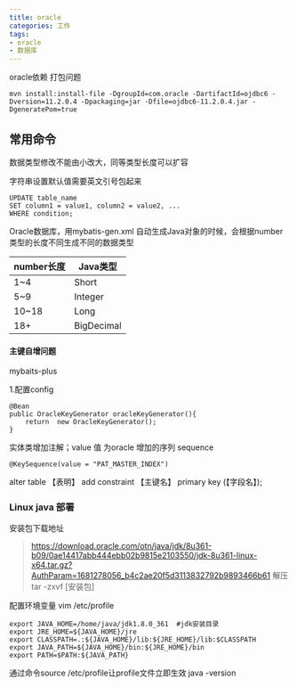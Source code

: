 ```yaml
---
title: oracle
categories: 工作
tags: 
- oracle
- 数据库
---
```



 oracle依赖 打包问题

```
mvn install:install-file -DgroupId=com.oracle -DartifactId=ojdbc6 -Dversion=11.2.0.4 -Dpackaging=jar -Dfile=ojdbc6-11.2.0.4.jar -DgeneratePom=true
```



## 常用命令





数据类型修改不能由小改大，同等类型长度可以扩容

字符串设置默认值需要英文引号包起来

```
UPDATE table_name
SET column1 = value1, column2 = value2, ...
WHERE condition;
```

Oracle数据库，用mybatis-gen.xml 自动生成Java对象的时候，会根据number类型的长度不同生成不同的数据类型

| number长度 | Java类型   |
| ---------- | ---------- |
| 1~4        | Short      |
| 5~9        | Integer    |
| 10~18      | Long       |
| 18+        | BigDecimal |



#### 主键自增问题

mybaits-plus  

1.配置config 

```
@Bean
public OracleKeyGenerator oracleKeyGenerator(){
    return  new OracleKeyGenerator();
}
```

实体类增加注解；value 值 为oracle 增加的序列  sequence

``` 
@KeySequence(value = "PAT_MASTER_INDEX")
```

alter table  【表明】 add constraint 【主键名】 primary key (【字段名】);


### Linux java 部署
安装包下载地址
>https://download.oracle.com/otn/java/jdk/8u361-b09/0ae14417abb444ebb02b9815e2103550/jdk-8u361-linux-x64.tar.gz?AuthParam=1681278056_b4c2ae20f5d3113832792b9893466b61
解压
tar -zxvf [安装包]

配置环境变量
vim /etc/profile

```
export JAVA_HOME=/home/java/jdk1.8.0_361  #jdk安装目录
export JRE_HOME=${JAVA_HOME}/jre
export CLASSPATH=.:${JAVA_HOME}/lib:${JRE_HOME}/lib:$CLASSPATH
export JAVA_PATH=${JAVA_HOME}/bin:${JRE_HOME}/bin
export PATH=$PATH:${JAVA_PATH}
```

通过命令source /etc/profile让profile文件立即生效
java  -version

